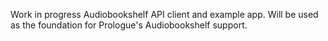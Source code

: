 Work in progress Audiobookshelf API client and example app. Will be used as the foundation for Prologue's Audiobookshelf support.